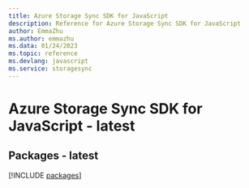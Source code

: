 ```yaml
---
title: Azure Storage Sync SDK for JavaScript
description: Reference for Azure Storage Sync SDK for JavaScript
author: EmmaZhu
ms.author: emmazhu
ms.data: 01/24/2023
ms.topic: reference
ms.devlang: javascript
ms.service: storagesync
---
```

# Azure Storage Sync SDK for JavaScript - latest
## Packages - latest
[!INCLUDE [packages](storage-sync-index.md)]
